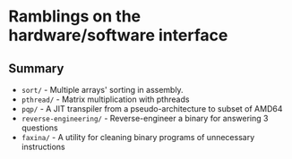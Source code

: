 # Ramblings on the hardware/software interface

## Summary

* `sort/` - Multiple arrays' sorting in assembly.
* `pthread/` - Matrix multiplication with pthreads
* `pqp/` - A JIT transpiler from a pseudo-architecture to subset of AMD64
* `reverse-engineering/` - Reverse-engineer a binary for answering 3 questions
* `faxina/` - A utility for cleaning binary programs of unnecessary instructions
